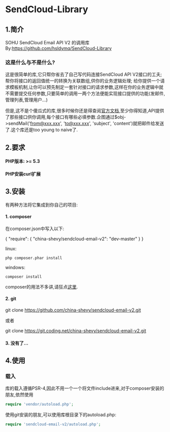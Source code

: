 # SendCloud-Library

## 1.简介
SOHU SendCloud Email API V2 的调用库
By:https://github.com/hsldymq/SendCloud-Library

### 这是什么与不是什么?
这是很简单的库,它只帮你省去了自己写代码连接SendCloud API V2接口的工夫; 帮你将接口的返回值统一的转换为关联数组,供你的业务逻辑处理; 给你提供一个请求模板机制,让你可以预先制定一套针对接口的请求参数,这样在你的业务逻辑中就不需要提交任何参数,只要简单的调用一两个方法便能实现接口提供的功能(发邮件,管理列表,管理用户...)

但是,这不是个傻瓜式的库,很多时候你还是得查阅[官方文档](http://sendcloud.sohu.com/doc/),至少你得知道,API提供了那些接口供你调用,每个接口有哪些必填参数.企图通过$obj->sendMail('from@xxx.xxx', 'to@xxx.xxx', 'subject', 'content')就把邮件给发送了.这个库还是too young to naive了.

## 2.要求
#### PHP版本: >= 5.3

#### PHP安装curl扩展

## 3.安装
有两种方法将它集成到你自己的项目:

#### 1. composer
在composer.json中写入以下:

{ "require": { "china-shevy/sendcloud-email-v2": "dev-master" } }

linux:
	
	php composer.phar install

windows:

	composer install

composer的用法不多讲,请狂点[这里](http://docs.phpcomposer.com/00-intro.md).

#### 2. git
git clone https://github.com/china-shevy/sendcloud-email-v2.git

或者

git clone https://git.coding.net/china-shevy/sendcloud-email-v2.git

#### 3. 没有了...


## 4.使用
### 载入

库的载入遵循PSR-4,因此不用一个一个将文件include进来,对于composer安装的朋友,依然使用

```php
require 'vendor/autoload.php';
```

使用git安装的朋友,可以使用库根目录下的autoload.php:

```php
require 'sendcloud-email-v2/autoload.php';
```
